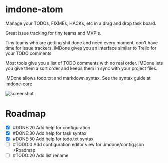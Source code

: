 # imdone-atom

Manage your TODOs, FIXMEs, HACKs, etc in a drag and drop task board.

Great issue tracking for tiny teams and MVP's.

Tiny teams who are getting shit done and need every moment, don't have time for issue trackers.  iMDone gives you an interface similar to Trello for your TODO comments.

Most tools give you a list of TODO comments with no real order.  iMDone lets you give them a sort order and keeps them in sync with your project files.

iMDone allows todo.txt and markdown syntax.  See the syntax guide at [imdone-core](https://github.com/imdone/imdone-core#task-formats)

![screenshot](https://cloud.githubusercontent.com/assets/233505/8759929/bf40f3b2-2cc8-11e5-9db7-203bf8db1f74.png)

# Roadmap
- [x] #DONE:20 Add help for configuration
- [x] #DONE:30 Add help for task syntax
- [x] #DONE:50 Add help for todo.txt syntax
- [ ] #TODO:0 Add configuration editor view for .imdone/config.json +Roadmap
- [ ] #TODO:20 Add list rename
